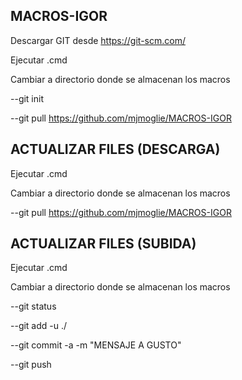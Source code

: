## MACROS-IGOR

Descargar GIT desde https://git-scm.com/

Ejecutar .cmd

Cambiar a directorio donde se almacenan los macros

--git init

--git pull https://github.com/mjmoglie/MACROS-IGOR

## ACTUALIZAR FILES (DESCARGA)

Ejecutar .cmd

Cambiar a directorio donde se almacenan los macros

--git pull https://github.com/mjmoglie/MACROS-IGOR

## ACTUALIZAR FILES (SUBIDA)

Ejecutar .cmd

Cambiar a directorio donde se almacenan los macros

--git status

--git add -u ./

--git commit -a -m "MENSAJE A GUSTO" 

--git push
